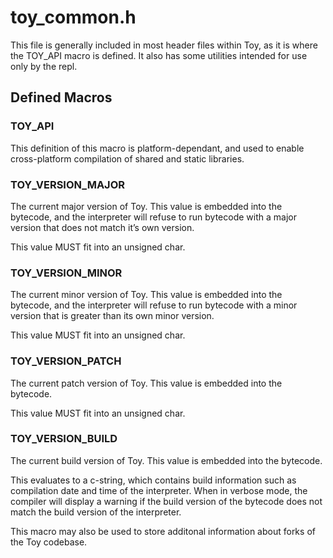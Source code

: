 
# toy_common.h

This file is generally included in most header files within Toy, as it is where the TOY_API macro is defined. It also has some utilities intended for use only by the repl.

## Defined Macros

### TOY_API

This definition of this macro is platform-dependant, and used to enable cross-platform compilation of shared and static libraries.

### TOY_VERSION_MAJOR

The current major version of Toy. This value is embedded into the bytecode, and the interpreter will refuse to run bytecode with a major version that does not match it’s own version.

This value MUST fit into an unsigned char.

### TOY_VERSION_MINOR

The current minor version of Toy. This value is embedded into the bytecode, and the interpreter will refuse to run bytecode with a minor version that is greater than its own minor version.

This value MUST fit into an unsigned char.

### TOY_VERSION_PATCH

The current patch version of Toy. This value is embedded into the bytecode.

This value MUST fit into an unsigned char.

### TOY_VERSION_BUILD

The current build version of Toy. This value is embedded into the bytecode.

This evaluates to a c-string, which contains build information such as compilation date and time of the interpreter. When in verbose mode, the compiler will display a warning if the build version of the bytecode does not match the build version of the interpreter.

This macro may also be used to store additonal information about forks of the Toy codebase.
